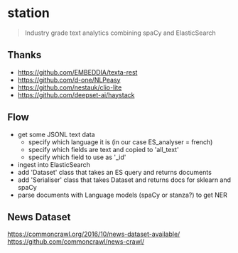 # station

> Industry grade text analytics combining spaCy and ElasticSearch

## Thanks

- https://github.com/EMBEDDIA/texta-rest
- https://github.com/d-one/NLPeasy
- https://github.com/nestauk/clio-lite
- https://github.com/deepset-ai/haystack

## Flow

- get some JSONL text data
  - specify which language it is (in our case ES_analyser = french)
  - specify which fields are text and copied to 'all_text'
  - specify which field to use as '\_id'
- ingest into ElasticSearch
- add 'Dataset' class that takes an ES query and returns documents
- add 'Serialiser' class that takes Dataset and returns docs for sklearn and spaCy
- parse documents with Language models (spaCy or stanza?) to get NER

## News Dataset

https://commoncrawl.org/2016/10/news-dataset-available/
https://github.com/commoncrawl/news-crawl/
